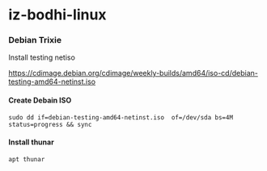 # iz-bodhi-linux

### Debian Trixie

Install testing netiso

https://cdimage.debian.org/cdimage/weekly-builds/amd64/iso-cd/debian-testing-amd64-netinst.iso

#### Create Debain ISO

    sudo dd if=debian-testing-amd64-netinst.iso  of=/dev/sda bs=4M status=progress && sync

#### Install thunar

    apt thunar
